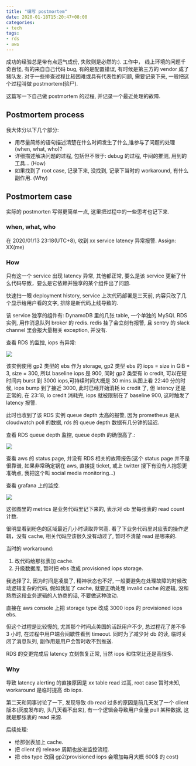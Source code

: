 ```yaml
---
title: "编写 postmortem"
date: 2020-01-18T15:20:47+08:00
categories:
- tech
tags:
- rds
- aws
---
```


成功的经验总是带有点运气成份, 失败则是必然的:). 工作中， 线上环境的问题千奇百怪, 有的来自自己代码 bug, 有的是配置错误, 有时候是第三方的 vendor 成了猪队友. 对于一些排查过程比较困难或具有代表性的问题, 需要记录下来, 一般把这个过程叫做 postmortem(验尸).

这篇写一下自己做 postmortem 的过程, 并记录一个最近处理的故障.

## Postmortem process

我大体分以下几个部分:

- 用尽量简练的语句描述清楚在什么时间发生了什么,谁参与了问题的处理(when, what, who)?
- 详细描述解决问题的过程, 包括但不限于:  debug 的过程, 中间的推测, 用到的工具... (How)
- 如果找到了 root case, 记录下来, 没找到, 记录下当时的 workaround, 有什么副作用. (Why)


## Postmortem case

实际的 postmorten 写得更简单一点, 这里把过程中的一些思考也记下来.

### when, what, who

在 2020/01/13 23:18(UTC+8), 收到 xx service latency 异常报警. Assign: XX(me)

### How

只有这一个 service 出现 latency 异常, 其他都正常, 要么是该 service 更新了什么代码导致，要么是它依赖并独享的某个组件出了问题.

快速扫一眼 deployment history, service 上次代码部署是三天前, 内容只改了几个显示给用户看的文字, 排除是新代码上线导致的.

该 service 独享的组件有: DynamoDB 里的几张 table, 一个单独的 MySQL RDS 实例, 用作消息队列 broker 的 redis. redis 挂了会立刻有报警, 且 sentry 的 slack channel 里会报大量相关 exception, 并没有.

查看 RDS 的监控, iops 有异常:

![](/posts/images/noah-rds-iops.png)

该实例使用 gp2 类型的 ebs 作为 storage, gp2 类型 ebs 的 iops = size in GiB * 3, size = 300, 所以 baseline iops 是 900, 同时 gp2 类型有 io credit, 可以在短时间内 burst 到 3000 iops,可持续时间大概是 30 mins.从图上看 22:40 分的时候, iops bump 到了接近 3000, 此时已经开始消耗 io credit 了, 但 latency 还是正常的, 在 23:18, io credit 消耗完, iops 就被限制在了 baseline 900, 这时触发了 latency 报警.

此时也收到了该 RDS 实例 queue depth 太高的报警, 因为 prometheus 是从 cloudwatch poll 的数据, rds 的 queue depth 数据有几分钟的延迟. 

查看 RDS queue depth 监控, queue depth 的确很高了.:

![](/posts/images/noah-queue-depth.png)


查看 aws 的 status page, 并没有 RDS 相关的故障报告(这个 status page 并不是很靠谱, 如果非常确定锅在 aws, 直接提 ticket, 或上 twitter 搜下有没有人抱怨更准确点, 我把这个叫 social media monitoring...)

查看 grafana 上的监控.

![](/posts/images/noah-db-read-count.png)

这张图里的 metrics 是业务代码里记下来的, 表示对 db 里每张表的 read count 计数. 

很明显看到粉色的区域最近几小时读取异常高. 看了下业务代码里对应表的操作逻辑，没有 cache, 相关代码应该很久没有动过了, 暂时不清楚 read 是哪来的. 

当时的 workaround:

1. 改代码给那张表加 cache.
2. 升级数据库, 暂时把 ebs 改成 provisioned iops storage.

我选择了2, 因为时间是凌晨了, 精神状态也不好, 一般要避免在处理故障的时候改动逻辑复杂的代码, 假如我加了 cache, 就要正确处理 invalid cache 的逻辑, 没和熟悉这段业务逻辑的人协商的话, 不要做这种改动.

直接在 aws console 上把 storage type 改成 3000 iops 的 provisioned iops ebs.

但这个过程是比较慢的, 尤其那个时间点美国的活跃用户不少, 总过程花了差不多 3 小时, 在过程中用户端会间歇性看到 timeout. 同时为了减少对 db 的读, 临时关闭了消息队列, 副作用是用户会暂时收不到推送.

RDS 的变更完成后 latency 立刻恢复正常, 当然 iops 和往常比还是高很多.

### Why

导致 latency alerting 的直接原因是 xx table read 过高, root case 暂时未知, workaround 是临时提高 db iops.

第二天和同事讨论了一下, 发现导致 db read 过多的原因是前几天发了一个 client 版本(灰度发布的, 头几天看不出来), 有一个逻辑会导致用户全量 pull 某种数据, 这就是那张表的 read 来源.

后续处理:

- 给那张表加上 cache.
- 把 client 的 release 周期也放进监控流程.
- 把 ebs type 改回 gp2(provisioned iops 会增加每月大概 600$ 的 cost)